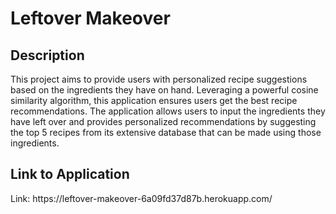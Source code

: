 <h1>Leftover Makeover</h1>

 

<h2>Description</h2>
This project aims to provide users with personalized recipe suggestions based on the ingredients they have on hand. Leveraging a powerful cosine similarity algorithm, this application ensures users get the best recipe recommendations. The application allows users to input the ingredients they have left over and provides personalized recommendations by suggesting the top 5 recipes from its extensive database that can be made using those ingredients.
<br />


<h2>Link to Application</h2>
<b></b>
Link: https://leftover-makeover-6a09fd37d87b.herokuapp.com/



<!--
 ```diff
- text in red
+ text in green
! text in orange
# text in gray
@@ text in purple (and bold)@@
```
--!>
